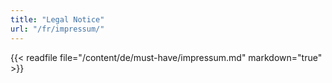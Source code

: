 ```yaml
---
title: "Legal Notice"
url: "/fr/impressum/"
---
```


{{< readfile file="/content/de/must-have/impressum.md" markdown="true" >}}
